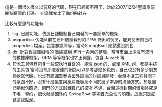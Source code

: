 這是一個很久很久以前寫的代碼，現在已經都不用了，始於2007/12/24聖誕夜前開始撰寫的代碼。
在這裡完成了備份與封存

比較有意思的功能有：
1. log: 日誌功能，仿造日誌機制自己開發的一套簡單的框架
2. properties: 仿造以前在德州儀器看到的 FFW 做出的仿品，能夠配置自己的 properties 檔案，包含數據庫等，當時SpringBoot 應該還沒問世
3. db: 針對數據庫回傳的 數據結構 進行一系列的整理，當時市面上還沒有流行的數據庫框架，ORM 等等框架也才正興盛，包含 JavaEE 等
4. 其他工具包有包含一些查執行目錄的、處理 json 的、處理 XML 的，都是手搓的工具包
當時沒有那麼發達的網路可以參考那麼多範例，自己也沒有多少朋友喜歡寫代碼，也沒有膽識去參與國外論壇的討論與開發，台灣本身工程師圈子的氛圍不好，沒有什麼氣度與風範能容忍不同於圈子本身的溝通方式。於是自己類似仿照造、閉門的方式鍛鍊自己的技術
不過，台灣這樣封閉的環境終究是不堪一擊的，很快就被國外的 SpringBoot 等項目完全性的顛覆。這邊只是記錄這些點滴。
